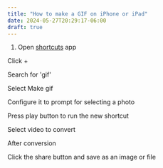 ```yaml
---
title: "How to make a GIF on iPhone or iPad"
date: 2024-05-27T20:29:17-06:00
draft: true
---
```


1. Open [shortcuts](https://apps.apple.com/us/app/shortcuts/id915249334) app

Click +

Search for 'gif'

Select Make gif

Configure it to prompt for selecting a photo

Press play button to run the new shortcut

Select video to convert

After conversion

Click the share button and save as an image or file 